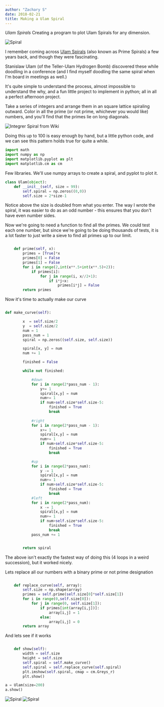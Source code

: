 ```yaml
---
author: "Zachary S"
date: 2018-02-21
title: Making a Ulam Spiral
---
```


*Ulam Spirals*
Creating a program to plot Ulam Spirals for any dimension.

![Spiral](/img/Spiral1.jpg)

I remember coming across [Ulam Spirals](https://en.wikipedia.org/wiki/Ulam_spiral) (also known as Prime Spirals) a few years back, and though they were fascinating.  

Stanislaw Ulam (of the Teller-Ulam Hydrogen Bomb) discovered these while doodling in a conference (and I find myself doodling the same spiral when I'm board in meetings as well.)

It's quite simple to understand the process, almost impossible to understand the why, and a fun little project to implement in python; all in all a perfect afternoon project.


Take a series of integers and arrange them in an square lattice spiraling outward.  Color in all the prime (or not prime, whichever you would like) numbers, and you'll find that the primes lie on long diagonals.


![Integrer Spiral from Wiki](/img/Ulam.jpg)


Doing this up to 100 is easy enough by hand, but a little python code, and we can see this pattern holds true for quite a while.


```python
import math
import numpy as np
import matplotlib.pyplot as plt
import matplotlib.cm as cm
```

Few libraries.  We'll use numpy arrays to create a spiral, and pyplot to plot it.

```python
class Ulam(object):
	def __init__(self, size = 99):
		self.spiral = np.zeros((0,0))
		self.size = 2*size-1
```

Notice above the size is doubled from what you enter.  The way I wrote the spiral, it was easier to do as an odd number - this ensures that you don't have even number sides.

Now we're going to need a function to find all the primes.  We could test each one number, but since we're going to be doing thousands of tests, it is a lot faster to just write a sieve to find all primes up to our limit.


```python

	def prime(self, x):
		primes = [True]*x
		primes[0] = False
		primes[1] = False
		for i in range(2,int(x**.5+int(x**.5)+2)):
			if primes[i]:
				for j in range(i, x//2+1):
					if i*j<x:
						primes[i*j] = False
		return primes

```

Now it's time to actually make our curve

```python

def make_curve(self):

		x  = self.size/2
		y  = self.size/2
		num = 1
		pass_num = 1
		spiral = np.zeros((self.size, self.size))

		spiral[x, y] = num
		num += 1

		finished = False

		while not finished:

			#down
			for i in range(2*pass_num - 1):
				y+= 1
				spiral[x,y] = num
				num+= 1
				if num>self.size*self.size-5:
					finished = True
					break
			
			#right
			for i in range(2*pass_num - 1):
				x+= 1
				spiral[x,y] = num
				num+= 1
				if num>self.size*self.size-5:
					finished = True
					break

			#up
			for i in range(2*pass_num):
				y -= 1
				spiral[x,y] = num
				num+= 1
				if num>self.size*self.size-5:
					finished = True
					break
			#left
			for i in range(2*pass_num):
				x -= 1
				spiral[x,y] = num
				num+= 1
				if num>self.size*self.size-5:
					finished = True
					break
			pass_num += 1


		return spiral
```

The above isn't exactly the fastest way of doing this (4 loops in a weird succession), but it worked nicely.

Lets replace all our numbers with a binary prime or not prime designation

```python

	def replace_curve(self, array):
		self.size = np.shape(array)
		primes = self.prime(self.size[0]*self.size[1])
		for i in range(0,self.size[0]):
			for j in range(0, self.size[1]):
				if primes[int(array[i,j])]:
					array[i,j] = 1
				else:
					array[i,j] = 0
		return array
```


And lets see if it works

```python

	def show(self):
		width = self.size
		height = self.size
		self.spiral = self.make_curve()
		self.spiral = self.replace_curve(self.spiral)	
		plt.imshow(self.spiral, cmap = cm.Greys_r)
		plt.show()

a = Ulam(size=200)
a.show()
```

![Spiral](/img/spiral2.jpg)
![Spiral](/img/Spiral5.jpg)

